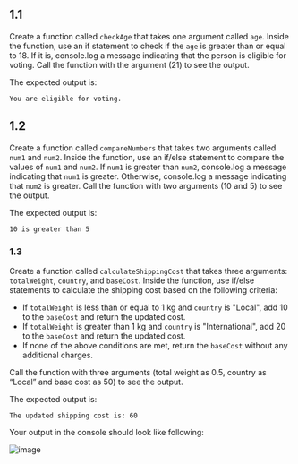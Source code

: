 ## 1.1

Create a function called `checkAge` that takes one argument called `age`. Inside the function, use an if statement to check if the `age` is greater than or equal to 18. If it is, console.log a message indicating that the person is eligible for voting. Call the function with the argument (21) to see the output.

The expected output is:

```
You are eligible for voting.
```

## 1.2

Create a function called `compareNumbers` that takes two arguments called `num1` and `num2`. Inside the function, use an if/else statement to compare the values of `num1` and `num2`. If `num1` is greater than `num2`, console.log a message indicating that `num1` is greater. Otherwise, console.log a message indicating that `num2` is greater. Call the function with two arguments (10 and 5) to see the output.

The expected output is:

```
10 is greater than 5
```

### 1.3

Create a function called `calculateShippingCost` that takes three arguments: `totalWeight`, `country`, and `baseCost`. Inside the function, use if/else statements to calculate the shipping cost based on the following criteria:

- If `totalWeight` is less than or equal to 1 kg and `country` is "Local", add 10 to the `baseCost` and return the updated cost.
- If `totalWeight` is greater than 1 kg and `country` is "International", add 20 to the `baseCost` and return the updated cost.
- If none of the above conditions are met, return the `baseCost` without any additional charges.

Call the function with three arguments (total weight as 0.5, country as “Local” and base cost as 50) to see the output.

The expected output is:

```
The updated shipping cost is: 60
```

Your output in the console should look like following:

![image](https://github.com/user-attachments/assets/f60846ed-677f-45fb-8ee6-56b0496b4636)
